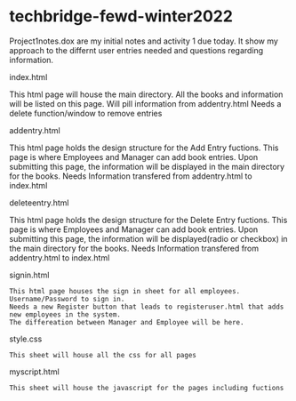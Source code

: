 ﻿# techbridge-fewd-winter2022
Project1notes.dox are my initial notes and activity 1 due today.
It show my approach to the differnt user entries needed and questions regarding information.

index.html

  This html page will house the main directory. All the books and information will be listed on this page.       Will pill information from addentry.html
      Needs a delete function/window to remove entries
  
addentry.html
 
 This html page holds the design structure for the Add Entry fuctions. This page is where Employees and      Manager can add book entries. Upon submitting this page, the information will be displayed in the main directory for the books.
  Needs Information transfered from addentry.html to index.html   

deleteentry.html
 
 This html page holds the design structure for the Delete Entry fuctions. 
 This page is where Employees and Manager can add book entries. 
 Upon submitting this page, the information will be displayed(radio or checkbox) in the main directory for the books.
 Needs Information transfered from addentry.html to index.html   

signin.html
  
    This html page houses the sign in sheet for all employees. Username/Password to sign in.
    Needs a new Register button that leads to registeruser.html that adds new employees in the system.
    The differeation between Manager and Employee will be here.
   
 style.css
   
    This sheet will house all the css for all pages
    
 myscript.html
    
    This sheet will house the javascript for the pages including fuctions
    
